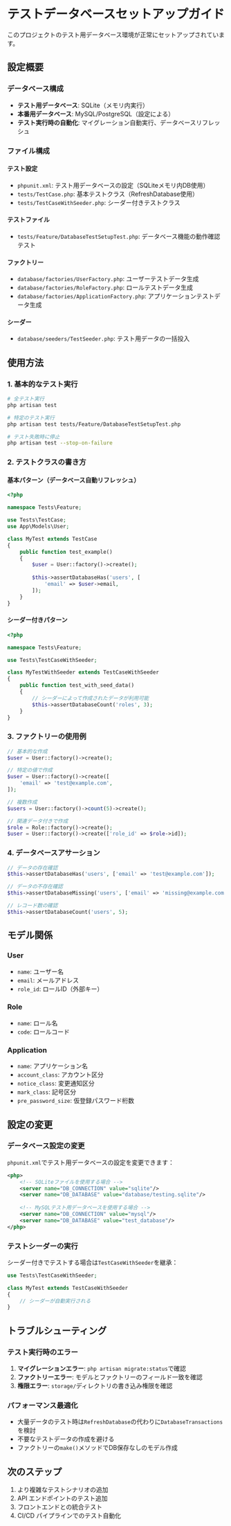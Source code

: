 # テストデータベースセットアップガイド

このプロジェクトのテスト用データベース環境が正常にセットアップされています。

## 設定概要

### データベース構成
- **テスト用データベース**: SQLite（メモリ内実行）
- **本番用データベース**: MySQL/PostgreSQL（設定による）
- **テスト実行時の自動化**: マイグレーション自動実行、データベースリフレッシュ

### ファイル構成

#### テスト設定
- `phpunit.xml`: テスト用データベースの設定（SQLiteメモリ内DB使用）
- `tests/TestCase.php`: 基本テストクラス（RefreshDatabase使用）
- `tests/TestCaseWithSeeder.php`: シーダー付きテストクラス

#### テストファイル
- `tests/Feature/DatabaseTestSetupTest.php`: データベース機能の動作確認テスト

#### ファクトリー
- `database/factories/UserFactory.php`: ユーザーテストデータ生成
- `database/factories/RoleFactory.php`: ロールテストデータ生成
- `database/factories/ApplicationFactory.php`: アプリケーションテストデータ生成

#### シーダー
- `database/seeders/TestSeeder.php`: テスト用データの一括投入

## 使用方法

### 1. 基本的なテスト実行

```bash
# 全テスト実行
php artisan test

# 特定のテスト実行
php artisan test tests/Feature/DatabaseTestSetupTest.php

# テスト失敗時に停止
php artisan test --stop-on-failure
```

### 2. テストクラスの書き方

#### 基本パターン（データベース自動リフレッシュ）
```php
<?php

namespace Tests\Feature;

use Tests\TestCase;
use App\Models\User;

class MyTest extends TestCase
{
    public function test_example()
    {
        $user = User::factory()->create();
        
        $this->assertDatabaseHas('users', [
            'email' => $user->email,
        ]);
    }
}
```

#### シーダー付きパターン
```php
<?php

namespace Tests\Feature;

use Tests\TestCaseWithSeeder;

class MyTestWithSeeder extends TestCaseWithSeeder
{
    public function test_with_seed_data()
    {
        // シーダーによって作成されたデータが利用可能
        $this->assertDatabaseCount('roles', 3);
    }
}
```

### 3. ファクトリーの使用例

```php
// 基本的な作成
$user = User::factory()->create();

// 特定の値で作成
$user = User::factory()->create([
    'email' => 'test@example.com',
]);

// 複数作成
$users = User::factory()->count(5)->create();

// 関連データ付きで作成
$role = Role::factory()->create();
$user = User::factory()->create(['role_id' => $role->id]);
```

### 4. データベースアサーション

```php
// データの存在確認
$this->assertDatabaseHas('users', ['email' => 'test@example.com']);

// データの不存在確認
$this->assertDatabaseMissing('users', ['email' => 'missing@example.com']);

// レコード数の確認
$this->assertDatabaseCount('users', 5);
```

## モデル関係

### User
- `name`: ユーザー名
- `email`: メールアドレス
- `role_id`: ロールID（外部キー）

### Role
- `name`: ロール名
- `code`: ロールコード

### Application
- `name`: アプリケーション名
- `account_class`: アカウント区分
- `notice_class`: 変更通知区分
- `mark_class`: 記号区分
- `pre_password_size`: 仮登録パスワード桁数

## 設定の変更

### データベース設定の変更
`phpunit.xml`でテスト用データベースの設定を変更できます：

```xml
<php>
    <!-- SQLiteファイルを使用する場合 -->
    <server name="DB_CONNECTION" value="sqlite"/>
    <server name="DB_DATABASE" value="database/testing.sqlite"/>
    
    <!-- MySQLテスト用データベースを使用する場合 -->
    <server name="DB_CONNECTION" value="mysql"/>
    <server name="DB_DATABASE" value="test_database"/>
</php>
```

### テストシーダーの実行
シーダー付きでテストする場合は`TestCaseWithSeeder`を継承：

```php
use Tests\TestCaseWithSeeder;

class MyTest extends TestCaseWithSeeder
{
    // シーダーが自動実行される
}
```

## トラブルシューティング

### テスト実行時のエラー
1. **マイグレーションエラー**: `php artisan migrate:status`で確認
2. **ファクトリーエラー**: モデルとファクトリーのフィールド一致を確認
3. **権限エラー**: `storage/`ディレクトリの書き込み権限を確認

### パフォーマンス最適化
- 大量データのテスト時は`RefreshDatabase`の代わりに`DatabaseTransactions`を検討
- 不要なテストデータの作成を避ける
- ファクトリーの`make()`メソッドでDB保存なしのモデル作成

## 次のステップ

1. より複雑なテストシナリオの追加
2. API エンドポイントのテスト追加
3. フロントエンドとの統合テスト
4. CI/CD パイプラインでのテスト自動化
